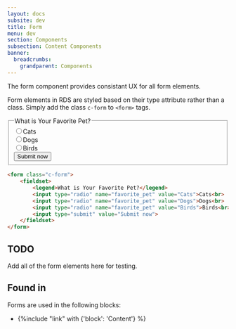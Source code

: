 ```yaml
---
layout: docs
subsite: dev
title: Form
menu: dev
section: Components
subsection: Content Components
banner:
  breadcrumbs:
    grandparent: Components
---
```

The form component provides consistant UX for all form elements.

Form elements in RDS are styled based on their type attribute rather than a class. Simply add the class `c-form` to `<form>` tags.

<form class="c-form">
    <fieldset>
        <legend>What is Your Favorite Pet?</legend>
        <input type="radio" name="favorite_pet" value="Cats">Cats<br>
        <input type="radio" name="favorite_pet" value="Dogs">Dogs<br>
        <input type="radio" name="favorite_pet" value="Birds">Birds<br>
        <input type="submit" value="Submit now">
    </fieldset>
</form>

```html
<form class="c-form">
    <fieldset>
        <legend>What is Your Favorite Pet?</legend>
        <input type="radio" name="favorite_pet" value="Cats">Cats<br>
        <input type="radio" name="favorite_pet" value="Dogs">Dogs<br>
        <input type="radio" name="favorite_pet" value="Birds">Birds<br>
        <input type="submit" value="Submit now">
    </fieldset>
</form>
```

## TODO

Add all of the form elements here for testing.

## Found in

Forms are used in the following blocks:

- {%include "link" with {'block': 'Content'} %}
